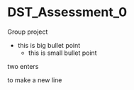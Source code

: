# DST_Assessment_0
Group project
* this is big bullet point
  - this is small bullet point


two enters 

to make a new line
